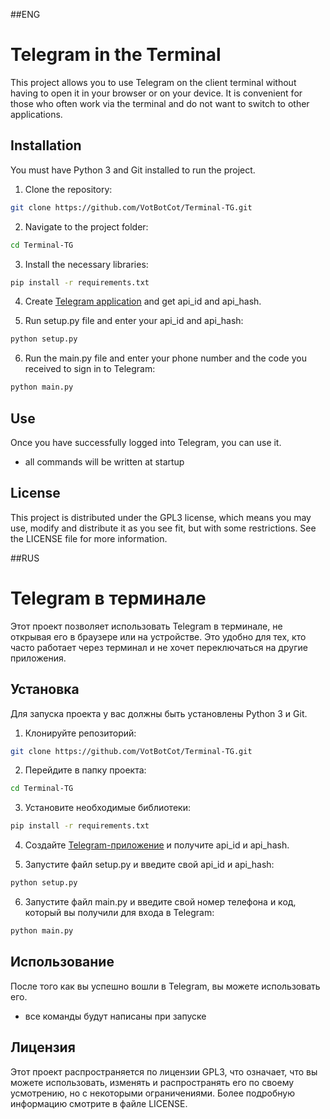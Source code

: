 ##ENG

# Telegram in the Terminal

This project allows you to use Telegram on the client terminal without having to open it in your browser or on your device. It is convenient for those who often work via the terminal and do not want to switch to other applications. 

## Installation

You must have Python 3 and Git installed to run the project.

1. Clone the repository:

```bash
git clone https://github.com/VotBotCot/Terminal-TG.git
```
2. Navigate to the project folder:

```bash
cd Terminal-TG
```

3. Install the necessary libraries:

```bash
pip install -r requirements.txt
```

4. Create [Telegram application](https://my.telegram.org/apps) and get api_id and api_hash.

5. Run setup.py file and enter your api_id and api_hash:

```bash
python setup.py
```

6. Run the main.py file and enter your phone number and the code you received to sign in to Telegram:

```bash
python main.py
```

## Use

Once you have successfully logged into Telegram, you can use it.

- all commands will be written at startup

## License

This project is distributed under the GPL3 license, which means you may use, modify and distribute it as you see fit, but with some restrictions. See the LICENSE file for more information.


##RUS

# Telegram в терминале

Этот проект позволяет использовать Telegram в терминале, не открывая его в браузере или на устройстве. Это удобно для тех, кто часто работает через терминал и не хочет переключаться на другие приложения. 

## Установка

Для запуска проекта у вас должны быть установлены Python 3 и Git.

1. Клонируйте репозиторий:

```bash
git clone https://github.com/VotBotCot/Terminal-TG.git
```
2. Перейдите в папку проекта:

```bash
cd Terminal-TG
```

3. Установите необходимые библиотеки:

```bash
pip install -r requirements.txt
```

4. Создайте [Telegram-приложение](https://my.telegram.org/apps) и получите api_id и api_hash.

5. Запустите файл setup.py и введите свой api_id и api_hash:

```bash
python setup.py
```

6. Запустите файл main.py и введите свой номер телефона и код, который вы получили для входа в Telegram:

```bash
python main.py
```

## Использование

После того как вы успешно вошли в Telegram, вы можете использовать его.

- все команды будут написаны при запуске

## Лицензия

Этот проект распространяется по лицензии GPL3, что означает, что вы можете использовать, изменять и распространять его по своему усмотрению, но с некоторыми ограничениями. Более подробную информацию смотрите в файле LICENSE.
